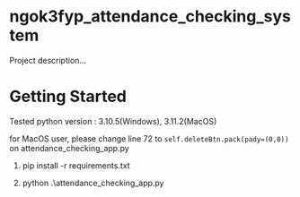 # ngok3fyp_attendance_checking_system

Project description...

# Getting Started

Tested python version : 3.10.5(Windows), 3.11.2(MacOS)

for MacOS user, please change line 72 to ```self.deleteBtn.pack(pady=(0,0))``` on attendance_checking_app.py

1. pip install -r requirements.txt

2. python .\attendance_checking_app.py

